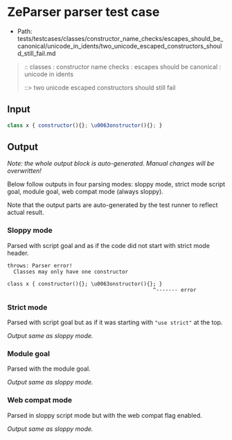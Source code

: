 # ZeParser parser test case

- Path: tests/testcases/classes/constructor_name_checks/escapes_should_be_canonical/unicode_in_idents/two_unicode_escaped_constructors_should_still_fail.md

> :: classes : constructor name checks : escapes should be canonical : unicode in idents
>
> ::> two unicode escaped constructors should still fail

## Input

`````js
class x { constructor(){}; \u0063onstructor(){}; }
`````

## Output

_Note: the whole output block is auto-generated. Manual changes will be overwritten!_

Below follow outputs in four parsing modes: sloppy mode, strict mode script goal, module goal, web compat mode (always sloppy).

Note that the output parts are auto-generated by the test runner to reflect actual result.

### Sloppy mode

Parsed with script goal and as if the code did not start with strict mode header.

`````
throws: Parser error!
  Classes may only have one constructor

class x { constructor(){}; \u0063onstructor(){}; }
                                               ^------- error
`````

### Strict mode

Parsed with script goal but as if it was starting with `"use strict"` at the top.

_Output same as sloppy mode._

### Module goal

Parsed with the module goal.

_Output same as sloppy mode._

### Web compat mode

Parsed in sloppy script mode but with the web compat flag enabled.

_Output same as sloppy mode._
